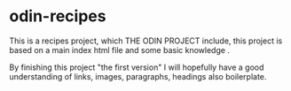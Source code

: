 # odin-recipes

This is a recipes project, which THE ODIN PROJECT include, this project is based on a main index html file and some basic knowledge .


 By finishing this project "the first version" I will hopefully have a good understanding of links, images, paragraphs, headings also boilerplate.